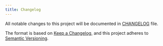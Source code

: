 ```yaml
---
title: Changelog
---
```


All notable changes to this project will be documented in [CHANGELOG](https://github.com/13g10n/aiogram-forms/blob/master/CHANGELOG.md) file.

The format is based on [Keep a Changelog](https://keepachangelog.com/en/1.0.0/),
and this project adheres to [Semantic Versioning](https://semver.org/spec/v2.0.0.html).
